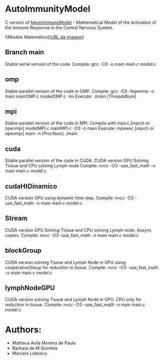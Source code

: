 # AutoImmunityModel

C version of [NeuroImmunoModel](https://github.com/quintelabm/NeuroImmunoModel) - Mathematical Model of the Activation of the Immune Response in the Central Nervous System.

![Modelo Matemático]([URL da imagem](https://ars.els-cdn.com/content/image/1-s2.0-S0377042723001073-ga1_lrg.jpg))

## Branch main

Stable serial version of the code. 
Compile: gcc -O3 -o main main.c model.c

## omp

Stable parallel version of the code in OMP. 
Compile: gcc -O3 -fopenmp -o main mainOMP.c modelOMP.c -lm
Execute: ./main [ThreadsNum]

## mpi

Stable parallel version of the code in MPI. Compile with mpicc.[mpich or openmpi] modelMPI.c mainMPI.c -O3 -o main 
Execute: mpiexec.[mpich or openmpi] main -n [ProcNum] ./main

## cuda

Stable parallel version of the code in CUDA. CUDA version GPU Solving Tissue and CPU solving Lymph node
Compile: nvcc -O3 -use_fast_math -o main main.c model.c

## cudaHtDinamico

CUDA version GPU using dynamic time step.
Compile: nvcc -O3 -use_fast_math -o main main.c model.c

## Stream

CUDA version GPU Solving Tissue and CPU solving Lymph node. Assync copies.
Compile: nvcc -O3 -use_fast_math -o main main.c model.c

## blockGroup

CUDA version solving Tissue and Lymph Node in GPU using cooperativeGroup for reduction in tissue.
Compile: nvcc -O3 -use_fast_math -o main main.c model.c

## lymphNodeGPU

CUDA version solving Tissue and Lymph Node in GPU. CPU only for reduction in tissue.
Compile: nvcc -O3 -use_fast_math -o main main.c model.c

# Authors:

* Matheus Avila Moreira de Paula 
* Barbara de M Quintela
* Marcelo Lobosco

